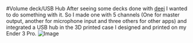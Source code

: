 #Volume deck/USB Hub
After seeing some decks done with [deej](https://github.com/omriharel/deej) I wanted to do something with it. So I made one with 5 channels (One for master output, another for microphone input and three others for other apps) and integrated a USB hub in the 3D printed case I designed and printed on my Ender 3 Pro.
![Image](deck.jpg)